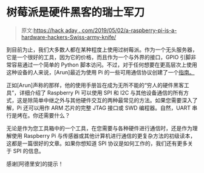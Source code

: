 # 树莓派是硬件黑客的瑞士军刀

> 原文:[https://hack aday . com/2019/05/02/a-raspberry-pi-is-a-hardware-hackers-Swiss-army-knife/](https://hackaday.com/2019/05/02/a-raspberry-pi-is-a-hardware-hackers-swiss-army-knife/)

到目前为止，我们大多数人都在某种程度上使用过树莓派。作为一个无头服务器，它是一个很好的工具，因为它的价格，而且作为一个与外界的接口，GPIO 引脚非常容易通过一个简单的 Python 脚本访问。不过，对于任何想要在更高层次上使用这种设备的人来说，[Arun]最近为使用 Pi 的一些可用通信协议创建了一个[指南。](https://payatu.com/using-rasberrypi-as-poor-mans-hardware-hacking-tool/)

正如[Arun]声称的那样，他的使用手册旨在成为无所不能的“穷人的硬件黑客工具”，详细介绍了 Raspberry Pi 可以使用 SPI 和 I2C 与其他设备通信的所有方式，这是除简单中继之外与其他硬件交互的两种最常见的方法。如果您需要深入了解，Pi 还可以用作 ARM 芯片的完整 JTAG 接口或 SWD 编程器。自然，UART 串行是烤在。你还需要什么？

无论是作为您工具箱中的一个工具，在您需要与各种硬件进行通信时，还是作为理解使用 Raspberry Pi 与传感器或其他计算机进行通信的更复杂方法的初级读本，这都是一篇很好的文章。如果你想知道 SPI 协议是如何工作的，我们还有更多关于 SPI 的信息。

感谢[阿德里安]的提示！